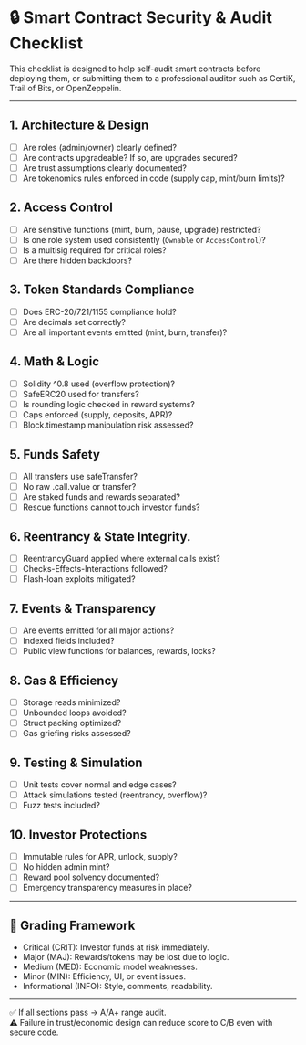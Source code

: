 # 🔒 Smart Contract Security & Audit Checklist

This checklist is designed to help self-audit smart contracts before deploying them,
or submitting them to a professional auditor such as CertiK, Trail of Bits, or OpenZeppelin.

---

## 1. Architecture & Design

- [ ] Are roles (admin/owner) clearly defined?
- [ ] Are contracts upgradeable? If so, are upgrades secured?
- [ ] Are trust assumptions clearly documented?
- [ ] Are tokenomics rules enforced in code (supply cap, mint/burn limits)?

## 2. Access Control

- [ ] Are sensitive functions (mint, burn, pause, upgrade) restricted?
- [ ] Is one role system used consistently (`Ownable` or `AccessControl`)?
- [ ] Is a multisig required for critical roles?
- [ ] Are there hidden backdoors?

## 3. Token Standards Compliance

- [ ] Does ERC-20/721/1155 compliance hold?
- [ ] Are decimals set correctly?
- [ ] Are all important events emitted (mint, burn, transfer)?

## 4. Math & Logic

- [ ] Solidity ^0.8 used (overflow protection)?
- [ ] SafeERC20 used for transfers?
- [ ] Is rounding logic checked in reward systems?
- [ ] Caps enforced (supply, deposits, APR)?
- [ ] Block.timestamp manipulation risk assessed?

## 5. Funds Safety

- [ ] All transfers use safeTransfer?
- [ ] No raw .call.value or transfer?
- [ ] Are staked funds and rewards separated?
- [ ] Rescue functions cannot touch investor funds?

## 6. Reentrancy & State Integrity.

- [ ] ReentrancyGuard applied where external calls exist?
- [ ] Checks-Effects-Interactions followed?
- [ ] Flash-loan exploits mitigated?

## 7. Events & Transparency

- [ ] Are events emitted for all major actions?
- [ ] Indexed fields included?
- [ ] Public view functions for balances, rewards, locks?

## 8. Gas & Efficiency

- [ ] Storage reads minimized?
- [ ] Unbounded loops avoided?
- [ ] Struct packing optimized?
- [ ] Gas griefing risks assessed?

## 9. Testing & Simulation

- [ ] Unit tests cover normal and edge cases?
- [ ] Attack simulations tested (reentrancy, overflow)?
- [ ] Fuzz tests included?

## 10. Investor Protections

- [ ] Immutable rules for APR, unlock, supply?
- [ ] No hidden admin mint?
- [ ] Reward pool solvency documented?
- [ ] Emergency transparency measures in place?

---

## 🎯 Grading Framework

- Critical (CRIT): Investor funds at risk immediately.
- Major (MAJ): Rewards/tokens may be lost due to logic.
- Medium (MED): Economic model weaknesses.
- Minor (MIN): Efficiency, UI, or event issues.
- Informational (INFO): Style, comments, readability.

---

✅ If all sections pass → A/A+ range audit.  
⚠️ Failure in trust/economic design can reduce score to C/B even with secure code.
